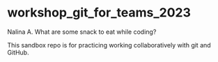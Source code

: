 # workshop_git_for_teams_2023

Nalina A. What are some snack to eat while coding?

This sandbox repo is for practicing working collaboratively with git and GitHub.
